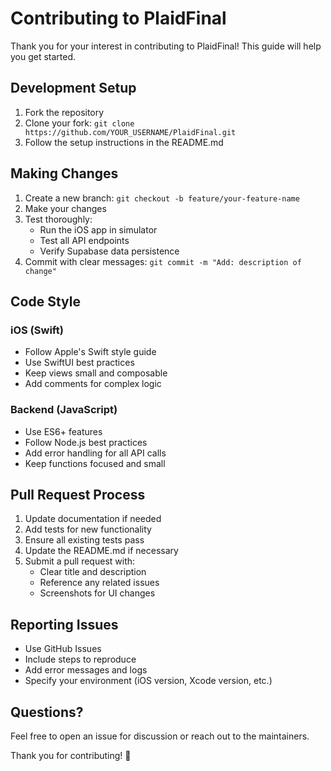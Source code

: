 # Contributing to PlaidFinal

Thank you for your interest in contributing to PlaidFinal! This guide will help you get started.

## Development Setup

1. Fork the repository
2. Clone your fork: `git clone https://github.com/YOUR_USERNAME/PlaidFinal.git`
3. Follow the setup instructions in the README.md

## Making Changes

1. Create a new branch: `git checkout -b feature/your-feature-name`
2. Make your changes
3. Test thoroughly:
   - Run the iOS app in simulator
   - Test all API endpoints
   - Verify Supabase data persistence
4. Commit with clear messages: `git commit -m "Add: description of change"`

## Code Style

### iOS (Swift)
- Follow Apple's Swift style guide
- Use SwiftUI best practices
- Keep views small and composable
- Add comments for complex logic

### Backend (JavaScript)
- Use ES6+ features
- Follow Node.js best practices
- Add error handling for all API calls
- Keep functions focused and small

## Pull Request Process

1. Update documentation if needed
2. Add tests for new functionality
3. Ensure all existing tests pass
4. Update the README.md if necessary
5. Submit a pull request with:
   - Clear title and description
   - Reference any related issues
   - Screenshots for UI changes

## Reporting Issues

- Use GitHub Issues
- Include steps to reproduce
- Add error messages and logs
- Specify your environment (iOS version, Xcode version, etc.)

## Questions?

Feel free to open an issue for discussion or reach out to the maintainers.

Thank you for contributing! 🎉 